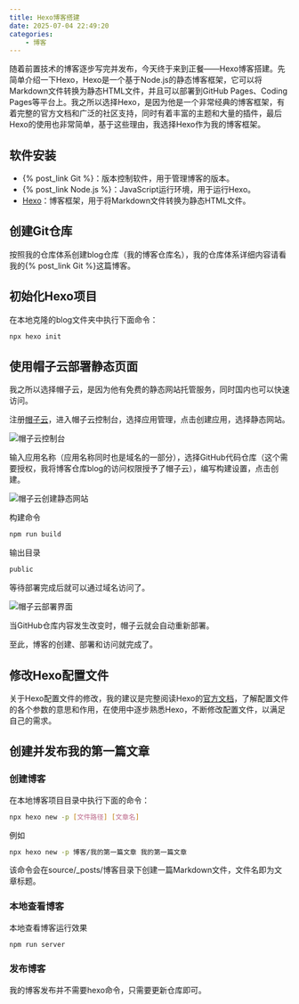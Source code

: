 ```yaml
---
title: Hexo博客搭建
date: 2025-07-04 22:49:20
categories:
    - 博客
---
```

随着前置技术的博客逐步写完并发布，今天终于来到正餐——Hexo博客搭建。先简单介绍一下Hexo，Hexo是一个基于Node.js的静态博客框架，它可以将Markdown文件转换为静态HTML文件，并且可以部署到GitHub Pages、Coding Pages等平台上。我之所以选择Hexo，是因为他是一个非常经典的博客框架，有着完整的官方文档和广泛的社区支持，同时有着丰富的主题和大量的插件，最后Hexo的使用也非常简单，基于这些理由，我选择Hexo作为我的博客框架。

<!-- more -->

## 软件安装

- {% post_link Git %}：版本控制软件，用于管理博客的版本。
- {% post_link Node.js %}：JavaScript运行环境，用于运行Hexo。
- [Hexo](https://hexo.io/zh-cn/)：博客框架，用于将Markdown文件转换为静态HTML文件。

## 创建Git仓库

按照我的仓库体系创建blog仓库（我的博客仓库名），我的仓库体系详细内容请看我的{% post_link Git %}这篇博客。

## 初始化Hexo项目

在本地克隆的blog文件夹中执行下面命令：

```bash
npx hexo init
```

## 使用帽子云部署静态页面

我之所以选择帽子云，是因为他有免费的静态网站托管服务，同时国内也可以快速访问。

注册[帽子云](https://maoziyun.com/)，进入帽子云控制台，选择应用管理，点击创建应用，选择静态网站。

![帽子云控制台](1.png)

输入应用名称（应用名称同时也是域名的一部分），选择GitHub代码仓库（这个需要授权，我将博客仓库blog的访问权限授予了帽子云），编写构建设置，点击创建。

![帽子云创建静态网站](2.png)

构建命令

```bash
npm run build
```

输出目录

```txt
public
```

等待部署完成后就可以通过域名访问了。

![帽子云部署界面](3.png)

当GitHub仓库内容发生改变时，帽子云就会自动重新部署。

至此，博客的创建、部署和访问就完成了。

## 修改Hexo配置文件

关于Hexo配置文件的修改，我的建议是完整阅读Hexo的[官方文档](https://hexo.io/zh-cn/docs/configuration)，了解配置文件的各个参数的意思和作用，在使用中逐步熟悉Hexo，不断修改配置文件，以满足自己的需求。

## 创建并发布我的第一篇文章

### 创建博客

在本地博客项目目录中执行下面的命令：

```bash
npx hexo new -p [文件路径] [文章名]
```

例如

```bash
npx hexo new -p 博客/我的第一篇文章 我的第一篇文章
```

该命令会在source/_posts/博客目录下创建一篇Markdown文件，文件名即为文章标题。

### 本地查看博客

本地查看博客运行效果

```bash
npm run server
```

### 发布博客

我的博客发布并不需要hexo命令，只需要更新仓库即可。
